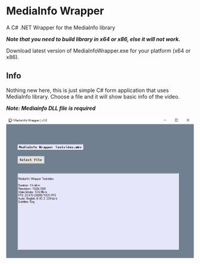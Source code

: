# MediaInfo Wrapper
 A C# .NET Wrapper for the MediaInfo library

***Note that you need to build library in x64 or x86, else it will not work.***

Download latest version of MediaInfoWrapper.exe for your platform (x64 or x86).

## Info

Nothing new here, this is just simple C# form application that uses MediaInfo library. Choose a file and it will show basic info of the video.

***Note: Mediainfo DLL file is required***

![MediaInfo Wrapper 1](https://github.com/JanrikV/MediaInfo-Wrapper/blob/main/img/mediainfowrapper-2.png)

